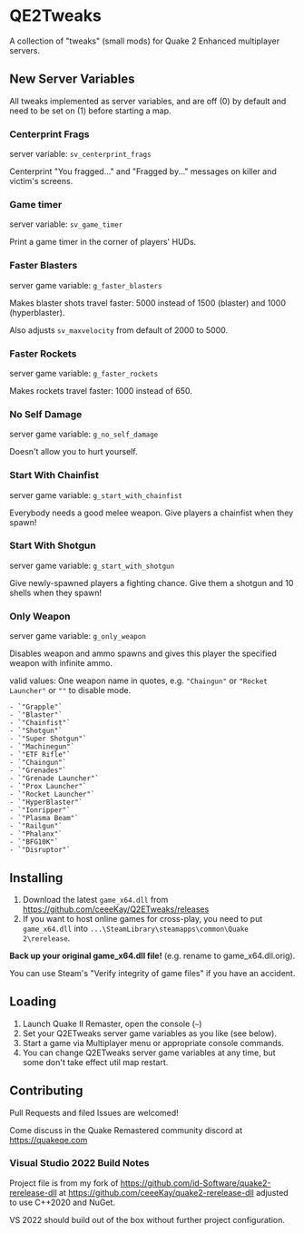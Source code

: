 # QE2Tweaks

A collection of "tweaks" (small mods) for Quake 2 Enhanced multiplayer servers.

## New Server Variables

All tweaks implemented as server variables, and are off (0) by default and
need to be set on (1) before starting a map.

### Centerprint Frags

server variable: `sv_centerprint_frags`

Centerprint "You fragged..." and "Fragged by..." messages on killer and victim's screens.

### Game timer

server variable: `sv_game_timer`

Print a game timer in the corner of players' HUDs.

### Faster Blasters

server game variable: `g_faster_blasters`

Makes blaster shots travel faster: 5000 instead of 1500 (blaster) and 1000 (hyperblaster).

Also adjusts `sv_maxvelocity` from default of 2000 to 5000.

### Faster Rockets

server game variable: `g_faster_rockets`

Makes rockets travel faster: 1000 instead of 650.

### No Self Damage

server game variable: `g_no_self_damage`

Doesn't allow you to hurt yourself.

### Start With Chainfist

server game variable: `g_start_with_chainfist`

Everybody needs a good melee weapon. Give players a chainfist when they spawn!

### Start With Shotgun

server game variable: `g_start_with_shotgun`

Give newly-spawned players a fighting chance. Give them a shotgun and 10 shells when they spawn!

### Only Weapon

server game variable: `g_only_weapon`

Disables weapon and ammo spawns and gives this player the specified weapon with infinite ammo.

valid values: One weapon name in quotes, e.g. `"Chaingun"` or `"Rocket Launcher"` or `""` to disable mode.

    - `"Grapple"`
    - `"Blaster"`
    - `"Chainfist"`
    - `"Shotgun"`
    - `"Super Shotgun"`
    - `"Machinegun"`
    - `"ETF Rifle"`
    - `"Chaingun"`
    - `"Grenades"`
    - `"Grenade Launcher"`
    - `"Prox Launcher"`
    - `"Rocket Launcher"`
    - `"HyperBlaster"`
    - `"Ionripper"`
    - `"Plasma Beam"`
    - `"Railgun"`
    - `"Phalanx"`
    - `"BFG10K"`
    - `"Disruptor"`

## Installing

1. Download the latest `game_x64.dll` from https://github.com/ceeeKay/Q2ETweaks/releases
2. If you want to host online games for cross-play, you need to put `game_x64.dll` into
   `...\SteamLibrary\steamapps\common\Quake 2\rerelease`.

**Back up your original game_x64.dll file!** (e.g. rename to game_x64.dll.orig).

You can use Steam's "Verify integrity of game files" if you have an accident.

## Loading

1. Launch Quake II Remaster, open the console (`~`)
2. Set your Q2ETweaks server game variables as you like (see below).
3. Start a game via Multiplayer menu or appropriate console commands.
4. You can change Q2ETweaks server game variables at any time, but some don't take effect util map restart.

## Contributing

Pull Requests and filed Issues are welcomed!

Come discuss in the Quake Remastered community discord at https://quakeqe.com

### Visual Studio 2022 Build Notes

Project file is from my fork of https://github.com/id-Software/quake2-rerelease-dll
at https://github.com/ceeeKay/quake2-rerelease-dll adjusted to use C++2020 and NuGet.

VS 2022 should build out of the box without further project configuration.
